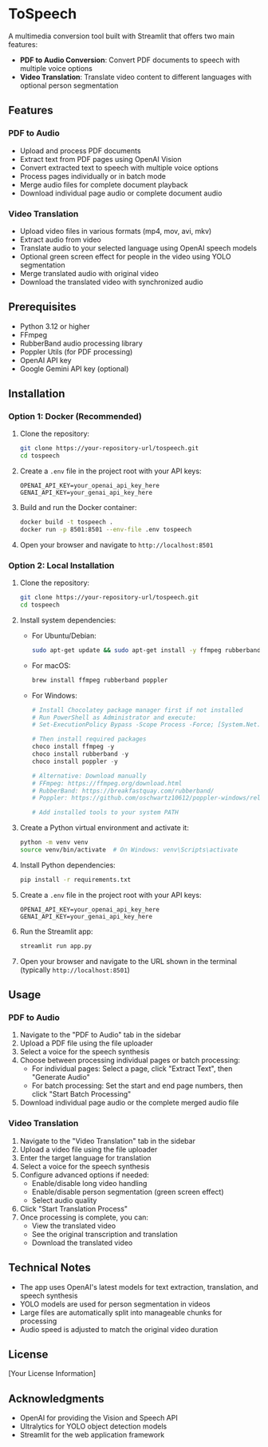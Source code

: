 # ToSpeech

A multimedia conversion tool built with Streamlit that offers two main features:

- **PDF to Audio Conversion**: Convert PDF documents to speech with multiple voice options
- **Video Translation**: Translate video content to different languages with optional person segmentation

## Features

### PDF to Audio

- Upload and process PDF documents
- Extract text from PDF pages using OpenAI Vision
- Convert extracted text to speech with multiple voice options
- Process pages individually or in batch mode
- Merge audio files for complete document playback
- Download individual page audio or complete document audio

### Video Translation

- Upload video files in various formats (mp4, mov, avi, mkv)
- Extract audio from video
- Translate audio to your selected language using OpenAI speech models
- Optional green screen effect for people in the video using YOLO segmentation
- Merge translated audio with original video
- Download the translated video with synchronized audio

## Prerequisites

- Python 3.12 or higher
- FFmpeg
- RubberBand audio processing library
- Poppler Utils (for PDF processing)
- OpenAI API key
- Google Gemini API key (optional)

## Installation

### Option 1: Docker (Recommended)

1. Clone the repository:

   ```bash
   git clone https://your-repository-url/tospeech.git
   cd tospeech
   ```

2. Create a `.env` file in the project root with your API keys:

   ```
   OPENAI_API_KEY=your_openai_api_key_here
   GENAI_API_KEY=your_genai_api_key_here
   ```

3. Build and run the Docker container:

   ```bash
   docker build -t tospeech .
   docker run -p 8501:8501 --env-file .env tospeech
   ```

4. Open your browser and navigate to `http://localhost:8501`

### Option 2: Local Installation

1. Clone the repository:

   ```bash
   git clone https://your-repository-url/tospeech.git
   cd tospeech
   ```

2. Install system dependencies:

   - For Ubuntu/Debian:
     ```bash
     sudo apt-get update && sudo apt-get install -y ffmpeg rubberband-cli poppler-utils
     ```
   - For macOS:
     ```bash
     brew install ffmpeg rubberband poppler
     ```
   - For Windows:

     ```powershell
     # Install Chocolatey package manager first if not installed
     # Run PowerShell as Administrator and execute:
     # Set-ExecutionPolicy Bypass -Scope Process -Force; [System.Net.ServicePointManager]::SecurityProtocol = [System.Net.ServicePointManager]::SecurityProtocol -bor 3072; iex ((New-Object System.Net.WebClient).DownloadString('https://community.chocolatey.org/install.ps1'))

     # Then install required packages
     choco install ffmpeg -y
     choco install rubberband -y
     choco install poppler -y

     # Alternative: Download manually
     # FFmpeg: https://ffmpeg.org/download.html
     # RubberBand: https://breakfastquay.com/rubberband/
     # Poppler: https://github.com/oschwartz10612/poppler-windows/releases

     # Add installed tools to your system PATH
     ```

3. Create a Python virtual environment and activate it:

   ```bash
   python -m venv venv
   source venv/bin/activate  # On Windows: venv\Scripts\activate
   ```

4. Install Python dependencies:

   ```bash
   pip install -r requirements.txt
   ```

5. Create a `.env` file in the project root with your API keys:

   ```
   OPENAI_API_KEY=your_openai_api_key_here
   GENAI_API_KEY=your_genai_api_key_here
   ```

6. Run the Streamlit app:

   ```bash
   streamlit run app.py
   ```

7. Open your browser and navigate to the URL shown in the terminal (typically `http://localhost:8501`)

## Usage

### PDF to Audio

1. Navigate to the "PDF to Audio" tab in the sidebar
2. Upload a PDF file using the file uploader
3. Select a voice for the speech synthesis
4. Choose between processing individual pages or batch processing:
   - For individual pages: Select a page, click "Extract Text", then "Generate Audio"
   - For batch processing: Set the start and end page numbers, then click "Start Batch Processing"
5. Download individual page audio or the complete merged audio file

### Video Translation

1. Navigate to the "Video Translation" tab in the sidebar
2. Upload a video file using the file uploader
3. Enter the target language for translation
4. Select a voice for the speech synthesis
5. Configure advanced options if needed:
   - Enable/disable long video handling
   - Enable/disable person segmentation (green screen effect)
   - Select audio quality
6. Click "Start Translation Process"
7. Once processing is complete, you can:
   - View the translated video
   - See the original transcription and translation
   - Download the translated video

## Technical Notes

- The app uses OpenAI's latest models for text extraction, translation, and speech synthesis
- YOLO models are used for person segmentation in videos
- Large files are automatically split into manageable chunks for processing
- Audio speed is adjusted to match the original video duration

## License

[Your License Information]

## Acknowledgments

- OpenAI for providing the Vision and Speech API
- Ultralytics for YOLO object detection models
- Streamlit for the web application framework
